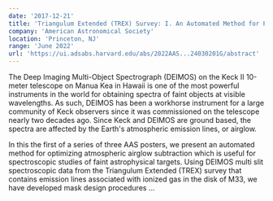```yaml
---
date: '2017-12-21'
title: 'Triangulum Extended (TREX) Survey: I. An Automated Method for Precise Airglow Subtraction for Keck DEIMOS Multislit Spectra'
company: 'American Astronomical Society'
location: 'Princeton, NJ'
range: 'June 2022'
url: 'https://ui.adsabs.harvard.edu/abs/2022AAS...24030201G/abstract'
---
```


The Deep Imaging Multi-Object Spectrograph (DEIMOS) on the Keck II 10-meter telescope on Manua Kea in Hawaii is one of the most powerful instruments in the world for obtaining spectra of faint objects at visible wavelengths. As such, DEIMOS has been a workhorse instrument for a large community of Keck observers since it was commissioned on the telescope nearly two decades ago. Since Keck and DEIMOS are ground based, the spectra are affected by the Earth's atmospheric emission lines, or airglow.

In this the first of a series of three AAS posters, we present an automated method for optimizing atmospheric airglow subtraction which is useful for spectroscopic studies of faint astrophysical targets. Using DEIMOS multi slit spectroscopic data from the Triangulum Extended (TREX) survey that contains emission lines associated with ionized gas in the disk of M33, we have developed mask design procedures ...
